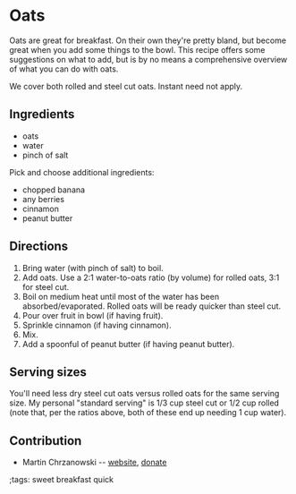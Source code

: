 # Oats

Oats are great for breakfast. On their own they're pretty bland, but become
great when you add some things to the bowl. This recipe offers some suggestions
on what to add, but is by no means a comprehensive overview of what you can do
with oats.

We cover both rolled and steel cut oats. Instant need not apply.

## Ingredients

- oats
- water
- pinch of salt

Pick and choose additional ingredients:

- chopped banana
- any berries
- cinnamon
- peanut butter

## Directions

1. Bring water (with pinch of salt) to boil.
2. Add oats. Use a 2:1 water-to-oats ratio (by volume) for rolled oats, 3:1 for
   steel cut.
3. Boil on medium heat until most of the water has been absorbed/evaporated.
   Rolled oats will be ready quicker than steel cut.
4. Pour over fruit in bowl (if having fruit).
5. Sprinkle cinnamon (if having cinnamon).
6. Mix.
7. Add a spoonful of peanut butter (if having peanut butter).

## Serving sizes

You'll need less dry steel cut oats versus rolled oats for the same serving
size. My personal "standard serving" is 1/3 cup steel cut or 1/2 cup rolled
(note that, per the ratios above, both of these end up needing 1 cup water).

## Contribution

- Martin Chrzanowski -- [website](https://m-chrzan.xyz), [donate](https://m-chrzan.xyz/crypto.html)

;tags: sweet breakfast quick

